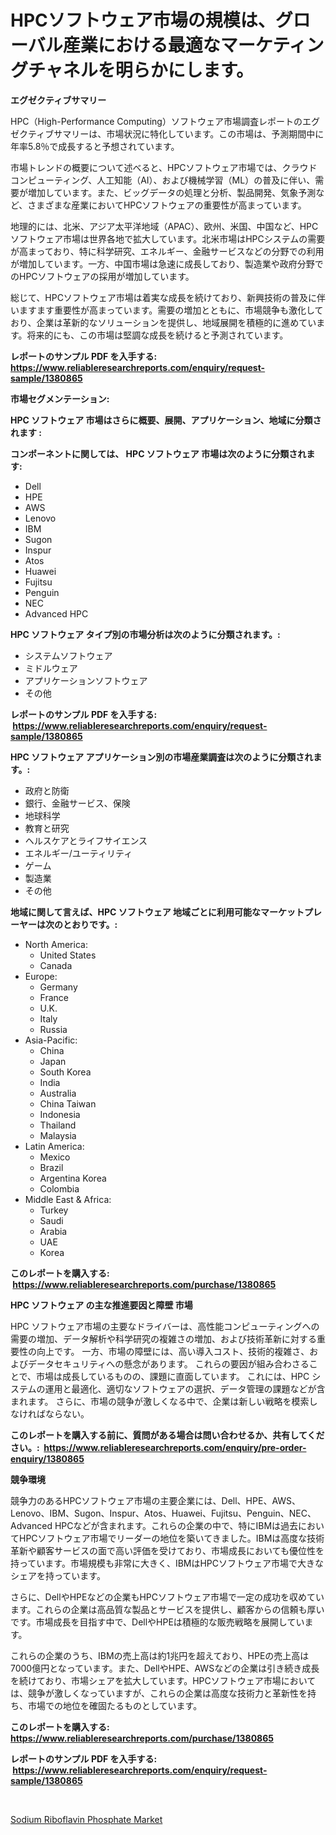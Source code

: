<p><h1>HPCソフトウェア市場の規模は、グローバル産業における最適なマーケティングチャネルを明らかにします。</h1></p><p><strong>エグゼクティブサマリー</strong></p>
<p><p>HPC（High-Performance Computing）ソフトウェア市場調査レポートのエグゼクティブサマリーは、市場状況に特化しています。この市場は、予測期間中に年率5.8％で成長すると予想されています。</p><p>市場トレンドの概要について述べると、HPCソフトウェア市場では、クラウドコンピューティング、人工知能（AI）、および機械学習（ML）の普及に伴い、需要が増加しています。また、ビッグデータの処理と分析、製品開発、気象予測など、さまざまな産業においてHPCソフトウェアの重要性が高まっています。</p><p>地理的には、北米、アジア太平洋地域（APAC）、欧州、米国、中国など、HPCソフトウェア市場は世界各地で拡大しています。北米市場はHPCシステムの需要が高まっており、特に科学研究、エネルギー、金融サービスなどの分野での利用が増加しています。一方、中国市場は急速に成長しており、製造業や政府分野でのHPCソフトウェアの採用が増加しています。</p><p>総じて、HPCソフトウェア市場は着実な成長を続けており、新興技術の普及に伴いますます重要性が高まっています。需要の増加とともに、市場競争も激化しており、企業は革新的なソリューションを提供し、地域展開を積極的に進めています。将来的にも、この市場は堅調な成長を続けると予測されています。</p></p>
<p><strong>レポートのサンプル PDF を入手する: <a href="https://www.reliableresearchreports.com/enquiry/request-sample/1380865">https://www.reliableresearchreports.com/enquiry/request-sample/1380865</a></strong></p>
<p><strong>市場セグメンテーション:</strong></p>
<p><strong> HPC ソフトウェア 市場はさらに概要、展開、アプリケーション、地域に分類されます :</strong></p>
<p><strong>コンポーネントに関しては、 HPC ソフトウェア 市場は次のように分類されます: &nbsp;</strong></p>
<p><ul><li>Dell</li><li>HPE</li><li>AWS</li><li>Lenovo</li><li>IBM</li><li>Sugon</li><li>Inspur</li><li>Atos</li><li>Huawei</li><li>Fujitsu</li><li>Penguin</li><li>NEC</li><li>Advanced HPC</li></ul></p>
<p><strong> HPC ソフトウェア タイプ別の市場分析は次のように分類されます。:</strong></p>
<p><ul><li>システムソフトウェア</li><li>ミドルウェア</li><li>アプリケーションソフトウェア</li><li>その他</li></ul></p>
<p><strong>レポートのサンプル PDF を入手する: &nbsp;<a href="https://www.reliableresearchreports.com/enquiry/request-sample/1380865">https://www.reliableresearchreports.com/enquiry/request-sample/1380865</a></strong></p>
<p><strong> HPC ソフトウェア アプリケーション別の市場産業調査は次のように分類されます。:</strong></p>
<p><ul><li>政府と防衛</li><li>銀行、金融サービス、保険</li><li>地球科学</li><li>教育と研究</li><li>ヘルスケアとライフサイエンス</li><li>エネルギー/ユーティリティ</li><li>ゲーム</li><li>製造業</li><li>その他</li></ul></p>
<p><strong>地域に関して言えば、HPC ソフトウェア 地域ごとに利用可能なマーケットプレーヤーは次のとおりです。:</strong></p>
<p><ul>
    <li>
        North America:
        <ul>
            <li>United States</li>
            <li>Canada</li>
        </ul>
    </li>
    <li>
        Europe:
        <ul>
            <li>Germany</li>
            <li>France</li>
            <li>U.K.</li>
            <li>Italy</li>
            <li>Russia</li>
        </ul>
    </li>
    <li>
        Asia-Pacific:
        <ul>
            <li>China</li>
            <li>Japan</li>
            <li>South Korea</li>
            <li>India</li>
            <li>Australia</li>
            <li>China Taiwan</li>
            <li>Indonesia</li>
            <li>Thailand</li>
            <li>Malaysia</li>
        </ul>
    </li>
    <li>
        Latin America:
        <ul>
            <li>Mexico</li>
            <li>Brazil</li>
            <li>Argentina Korea</li>
            <li>Colombia</li>
        </ul>
    </li>
    <li>
        Middle East & Africa:
        <ul>
            <li>Turkey</li>
            <li>Saudi</li>
            <li>Arabia</li>
            <li>UAE</li>
            <li>Korea</li>
        </ul>
    </li>
    </ul></p>
<p><strong>このレポートを購入する: &nbsp;<a href="https://www.reliableresearchreports.com/purchase/1380865">https://www.reliableresearchreports.com/purchase/1380865</a></strong></p>
<p><strong>HPC ソフトウェア の主な推進要因と障壁 市場</strong></p>
<p><p>HPC ソフトウェア市場の主要なドライバーは、高性能コンピューティングへの需要の増加、データ解析や科学研究の複雑さの増加、および技術革新に対する重要性の向上です。 一方、市場の障壁には、高い導入コスト、技術的複雑さ、およびデータセキュリティへの懸念があります。 これらの要因が組み合わさることで、市場は成長しているものの、課題に直面しています。 これには、HPC システムの運用と最適化、適切なソフトウェアの選択、データ管理の課題などが含まれます。 さらに、市場の競争が激しくなる中で、企業は新しい戦略を模索しなければならない。</p></p>
<p><strong>このレポートを購入する前に、質問がある場合は問い合わせるか、共有してください。:&nbsp; <a href="https://www.reliableresearchreports.com/enquiry/pre-order-enquiry/1380865">https://www.reliableresearchreports.com/enquiry/pre-order-enquiry/1380865</a></strong></p>
<p><strong>競争環境</strong></p>
<p><p>競争力のあるHPCソフトウェア市場の主要企業には、Dell、HPE、AWS、Lenovo、IBM、Sugon、Inspur、Atos、Huawei、Fujitsu、Penguin、NEC、Advanced HPCなどが含まれます。これらの企業の中で、特にIBMは過去においてHPCソフトウェア市場でリーダーの地位を築いてきました。IBMは高度な技術革新や顧客サービスの面で高い評価を受けており、市場成長においても優位性を持っています。市場規模も非常に大きく、IBMはHPCソフトウェア市場で大きなシェアを持っています。</p><p>さらに、DellやHPEなどの企業もHPCソフトウェア市場で一定の成功を収めています。これらの企業は高品質な製品とサービスを提供し、顧客からの信頼も厚いです。市場成長を目指す中で、DellやHPEは積極的な販売戦略を展開しています。</p><p>これらの企業のうち、IBMの売上高は約1兆円を超えており、HPEの売上高は7000億円となっています。また、DellやHPE、AWSなどの企業は引き続き成長を続けており、市場シェアを拡大しています。HPCソフトウェア市場においては、競争が激しくなっていますが、これらの企業は高度な技術力と革新性を持ち、市場での地位を確固たるものとしています。</p></p>
<p><strong>このレポートを購入する: &nbsp; <a href="https://www.reliableresearchreports.com/purchase/1380865">https://www.reliableresearchreports.com/purchase/1380865</a></strong></p>
<p><strong>レポートのサンプル PDF を入手する: &nbsp;<a href="https://www.reliableresearchreports.com/enquiry/request-sample/1380865">https://www.reliableresearchreports.com/enquiry/request-sample/1380865</a></strong><strong></strong></p>
<p>&nbsp;</p>
<p><p><a href="https://invited-way-688.notion.site/Sodium-Riboflavin-Phosphate-Market-Size-2024-2031-Global-Industrial-Analysis-Key-Geographical-Reg-378cddb0b08f4a9a9cac1e747a66af6c">Sodium Riboflavin Phosphate Market</a></p></p>